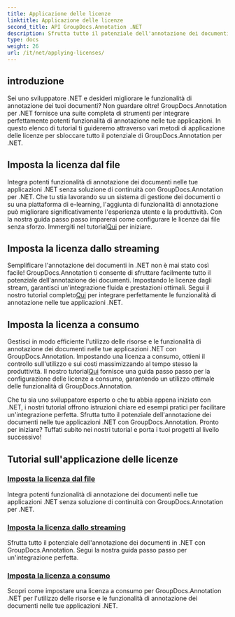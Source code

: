 ```yaml
---
title: Applicazione delle licenze
linktitle: Applicazione delle licenze
second_title: API GroupDocs.Annotation .NET
description: Sfrutta tutto il potenziale dell'annotazione dei documenti in .NET con GroupDocs.Annotation. Segui i nostri tutorial passo passo per un'integrazione perfetta.
type: docs
weight: 26
url: /it/net/applying-licenses/
---
```

## introduzione

Sei uno sviluppatore .NET e desideri migliorare le funzionalità di annotazione dei tuoi documenti? Non guardare oltre! GroupDocs.Annotation per .NET fornisce una suite completa di strumenti per integrare perfettamente potenti funzionalità di annotazione nelle tue applicazioni. In questo elenco di tutorial ti guideremo attraverso vari metodi di applicazione delle licenze per sbloccare tutto il potenziale di GroupDocs.Annotation per .NET.

## Imposta la licenza dal file
Integra potenti funzionalità di annotazione dei documenti nelle tue applicazioni .NET senza soluzione di continuità con GroupDocs.Annotation per .NET. Che tu stia lavorando su un sistema di gestione dei documenti o su una piattaforma di e-learning, l'aggiunta di funzionalità di annotazione può migliorare significativamente l'esperienza utente e la produttività. Con la nostra guida passo passo imparerai come configurare le licenze dai file senza sforzo. Immergiti nel tutorial[Qui](./set-license-from-file/) per iniziare.

## Imposta la licenza dallo streaming
 Semplificare l'annotazione dei documenti in .NET non è mai stato così facile! GroupDocs.Annotation ti consente di sfruttare facilmente tutto il potenziale dell'annotazione dei documenti. Impostando le licenze dagli stream, garantisci un'integrazione fluida e prestazioni ottimali. Segui il nostro tutorial completo[Qui](./set-license-from-stream/) per integrare perfettamente le funzionalità di annotazione nelle tue applicazioni .NET.

## Imposta la licenza a consumo
Gestisci in modo efficiente l'utilizzo delle risorse e le funzionalità di annotazione dei documenti nelle tue applicazioni .NET con GroupDocs.Annotation. Impostando una licenza a consumo, ottieni il controllo sull'utilizzo e sui costi massimizzando al tempo stesso la produttività. Il nostro tutorial[Qui](./set-metered-license/) fornisce una guida passo passo per la configurazione delle licenze a consumo, garantendo un utilizzo ottimale delle funzionalità di GroupDocs.Annotation.

Che tu sia uno sviluppatore esperto o che tu abbia appena iniziato con .NET, i nostri tutorial offrono istruzioni chiare ed esempi pratici per facilitare un'integrazione perfetta. Sfrutta tutto il potenziale dell'annotazione dei documenti nelle tue applicazioni .NET con GroupDocs.Annotation. Pronto per iniziare? Tuffati subito nei nostri tutorial e porta i tuoi progetti al livello successivo!

## Tutorial sull'applicazione delle licenze
### [Imposta la licenza dal file](./set-license-from-file/)
Integra potenti funzionalità di annotazione dei documenti nelle tue applicazioni .NET senza soluzione di continuità con GroupDocs.Annotation per .NET.
### [Imposta la licenza dallo streaming](./set-license-from-stream/)
Sfrutta tutto il potenziale dell'annotazione dei documenti in .NET con GroupDocs.Annotation. Segui la nostra guida passo passo per un'integrazione perfetta.
### [Imposta la licenza a consumo](./set-metered-license/)
Scopri come impostare una licenza a consumo per GroupDocs.Annotation .NET per l'utilizzo delle risorse e le funzionalità di annotazione dei documenti nelle tue applicazioni .NET.